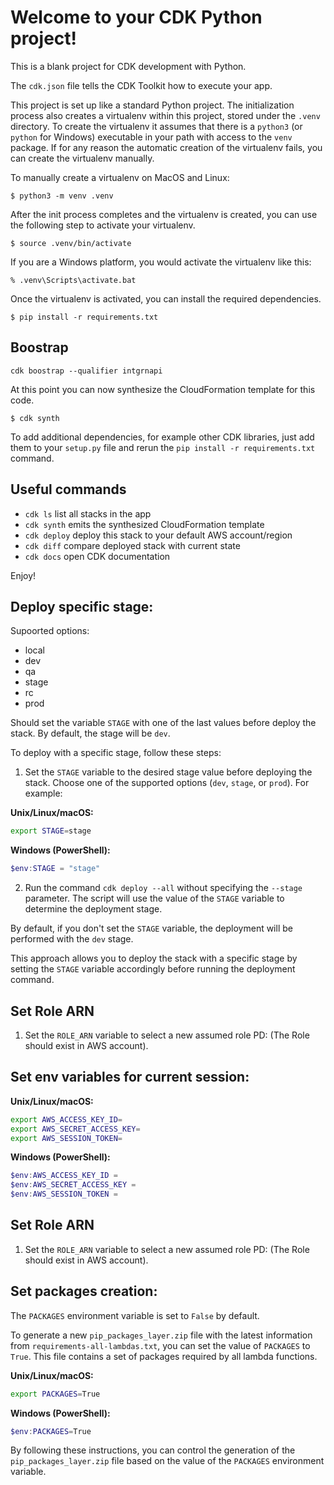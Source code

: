 
# Welcome to your CDK Python project!

This is a blank project for CDK development with Python.

The `cdk.json` file tells the CDK Toolkit how to execute your app.

This project is set up like a standard Python project.  The initialization
process also creates a virtualenv within this project, stored under the `.venv`
directory.  To create the virtualenv it assumes that there is a `python3`
(or `python` for Windows) executable in your path with access to the `venv`
package. If for any reason the automatic creation of the virtualenv fails,
you can create the virtualenv manually.

To manually create a virtualenv on MacOS and Linux:

```
$ python3 -m venv .venv
```

After the init process completes and the virtualenv is created, you can use the following
step to activate your virtualenv.

```
$ source .venv/bin/activate
```

If you are a Windows platform, you would activate the virtualenv like this:

```
% .venv\Scripts\activate.bat
```

Once the virtualenv is activated, you can install the required dependencies.

```
$ pip install -r requirements.txt
```

## Boostrap
```
cdk boostrap --qualifier intgrnapi
```

At this point you can now synthesize the CloudFormation template for this code.

```
$ cdk synth
```

To add additional dependencies, for example other CDK libraries, just add
them to your `setup.py` file and rerun the `pip install -r requirements.txt`
command.

## Useful commands

 * `cdk ls`          list all stacks in the app
 * `cdk synth`       emits the synthesized CloudFormation template
 * `cdk deploy`      deploy this stack to your default AWS account/region
 * `cdk diff`        compare deployed stack with current state
 * `cdk docs`        open CDK documentation

Enjoy!


## Deploy specific stage:

Supoorted options:
- local
- dev
- qa
- stage
- rc
- prod

Should set the variable `STAGE` with one of the last values before deploy the stack. By default, the stage will be `dev`.

To deploy with a specific stage, follow these steps:

1. Set the `STAGE` variable to the desired stage value before deploying the stack. Choose one of the supported options (`dev`, `stage`, or `prod`). For example:

**Unix/Linux/macOS:**
```bash
export STAGE=stage
```

**Windows (PowerShell):**
```powershell
$env:STAGE = "stage"
```

2. Run the command `cdk deploy --all` without specifying the `--stage` parameter. 
The script will use the value of the `STAGE` variable to determine the deployment stage.

By default, if you don't set the `STAGE` variable, the deployment will be performed with the `dev` stage.

This approach allows you to deploy the stack with a specific stage by setting the `STAGE` variable accordingly before running the deployment command.


## Set Role ARN 

1. Set the `ROLE_ARN` variable to select a new assumed role PD: (The Role should exist in AWS account).


## Set env variables for current session:

**Unix/Linux/macOS:**
```bash
export AWS_ACCESS_KEY_ID=
export AWS_SECRET_ACCESS_KEY=
export AWS_SESSION_TOKEN=
```
**Windows (PowerShell):**
```powershell
$env:AWS_ACCESS_KEY_ID = 
$env:AWS_SECRET_ACCESS_KEY = 
$env:AWS_SESSION_TOKEN = 
```


## Set Role ARN 

1. Set the `ROLE_ARN` variable to select a new assumed role PD: (The Role should exist in AWS account).


## Set packages creation:
The `PACKAGES` environment variable is set to `False` by default.

To generate a new `pip_packages_layer.zip` file with the latest information from `requirements-all-lambdas.txt`, 
you can set the value of `PACKAGES` to `True`. 
This file contains a set of packages required by all lambda functions.

**Unix/Linux/macOS:**

```bash
export PACKAGES=True
```
**Windows (PowerShell):**
```powershell
$env:PACKAGES=True
```

By following these instructions, you can control the generation of the `pip_packages_layer.zip` file based on the value of the `PACKAGES` environment variable.